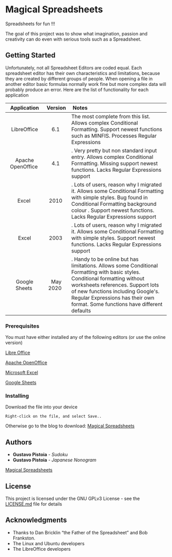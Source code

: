 # Magical Spreadsheets

Spreadsheets for fun !!! 

The goal of this project was to show what imagination, passion and creativity can do even with serious tools such as a Spreadsheet.

## Getting Started

Unfortunately, not all Spreadsheet Editors are coded equal. Each spreadsheet editor has their own characteristics and limitations, because they are created by different groups of people. When opening a file in another editor basic formulas normally work fine but more complex data will probably produce an error. Here are the list of functionality for each application

| Application | Version | Notes |
|:---:|:---:|:---|
| LibreOffice |6.1|The most complete from this list. Allows complex Conditional Formatting. Support newest functions such as MINFIS. Processes Regular Expressions|
| Apache OpenOffice|4.1|. Very pretty but non standard input entry. Allows complex Conditional Formatting. Missing support newest functions. Lacks Regular Expressions support|
|Excel|2010|. Lots of users, reason why I migrated it. Allows some Conditional Formatting with simple styles. Bug found in Conditional Formatting background colour . Support newest functions. Lacks Regular Expressions support |
| Excel|2003|. Lots of users, reason why I migrated it. Allows some Conditional Formatting with simple styles. Support newest functions. Lacks Regular Expressions support|
| Google Sheets| May 2020  |. Handy to be online but has limitations. Allows some Conditional Formatting with basic styles. Conditional formatting without worksheets references. Support lots of new functions including Google's. Regular Expressions has their own format. Some functions have different defaults|

### Prerequisites

You must have either installed any of the following editors (or use the online version)

[Libre Office](http://www.libreoffice.org)

[Apache OpenOffice](http://www.openoffice.org)

[Microsoft Excel](http://en.wikipedia.org/wiki/Microsoft_Excel)

[Google Sheets](http://www.google.com/sheets/about)

### Installing

Download the file into your device

```
Right-click on the file, and select Save..
```

Otherwise go to the blog to download: [Magical Spreadsheets](http://magicalspreadsheets.blogspot.com)

## Authors

* **Gustavo Pistoia** - *Sudoku*
* **Gustavo Pistoia** - *Japanese Nonogram*

[Magical Spreadsheets](http://magicalspreadsheets.blogspot.com)

## License

This project is licensed under the GNU GPLv3 License - see the [LICENSE.md](LICENSE.md) file for details

## Acknowledgments

* Thanks to Dan Bricklin “the Father of the Spreadsheet” and Bob Frankston.
* The Linux and Ubuntu developers
* The LibreOffice developers


